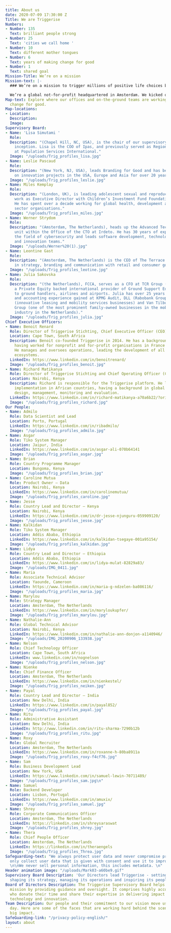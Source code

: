 ```yaml
---
title: About us
date: 2020-07-09 17:30:00 Z
Title: We are Triggerise
Numbers:
- Number: 135
  Text: brilliant people strong
- Number: 25
  Text: 'cities we call home '
- Number: 10
  Text: different mother tongues
- Number: 6
  Text: years of making change for good
- Number: 1
  Text: shared goal
Mission-Title: We’re on a mission
Mission-text: |-
  ### We’re on a mission to trigger millions of positive life choices by young people and make an unsurpassed impact on global health and well-being.

  We’re a global not-for-profit headquartered in Amsterdam. We kicked off with big ambitions in 2014 and now operate in eight markets, with offices and on-the-ground staff around the globe. And we’re not stopping here: our teams and positive impact are expanding by the minute.
Map-text: Explore where our offices and on-the-ground teams are working to trigger
  change for good.
Map-locations:
- Location: 
  Description: 
  Image: 
Supervisory Board:
- Name: 'Lisa Simutami '
  Role: 
  Description: "(Chapel Hill, NC, USA), is the chair of our supervisory board since
    inception. Lisa is the COO of Ipas, and previously served as Regional Director
    at Population Services International."
  Image: "/uploads/Trig_profiles_lisa.jpg"
- Name: Leslie Pascaud
  Role: 
  Description: "(New York, NJ, USA), leads Branding for Good and has been working
    on innovation projects in the USA, Europe and Asia for over 20 years."
  Image: "/uploads/Trig_profiles_leslie.jpg"
- Name: Miles Kemplay
  Role: 
  Description: "(London, UK), is leading adolescent sexual and reproductive health
    work as Executive Director with Children’s Investment Fund Foundation since 2016.
    He has spent over a decade working for global health, development and private
    sector organisations."
  Image: "/uploads/Trig_profiles_miles.jpg"
- Name: Werner Strydom
  Role: 
  Description: "(Amsterdam, The Netherlands), heads up the Advanced Technology & Innovation
    unit within the Office of the CTO at Irdeto. He has 30 years of experience in
    the field of cybersecurity and leads software development, technology research,
    and innovation teams."
  Image: "/uploads/Werner%20(1).jpg"
- Name: Leontine Gast
  Role: 
  Description: "(Amsterdam, The Netherlands) is the CEO of The Terrace. She works
    in strategy, branding and communication with retail and consumer goods organisations. "
  Image: "/uploads/Trig_profiles_leotine.jpg"
- Name: Julia Sakovska
  Role: 
  Description: "(the Netherlands), FCCA, serves as a CFO at TCR Group (Brussels),
    a Private Equity backed international provider of Ground Support Equipment (GSE)
    to ground handlers, airlines and airports. Julia has over 25 years of finance
    and accounting experience gained at KPMG Audit, DLL (Rabobank Group), Athlon International
    (innovative leasing and mobility services businesses) and Van Tilburg-Bastianen
    Group (one of the most prominent family-owned businesses in the mobility services
    industry in the Netherlands)."
  Image: "/uploads/Trig_profiles_julia.jpg"
Chief Executive Officers:
- Name: Benoit Renard
  Role: Director of Triggerise Stichting, Chief Executive Officer (CEO) and Co-founder
  Location: Cape Town, South Africa
  Description: Benoit co-founded Triggerise in 2014. He has a background in Marketing,
    having worked for nonprofit and for-profit organisations in France and Africa.
    He manages and oversees operations, leading the development of all the Triggerise
    ecosystems.
  LinkedIn: https://www.linkedin.com/in/benoitrenard/
  Image: "/uploads/Trig_profiles_benoit.jpg"
- Name: Richard Matikanya
  Role: Director of Triggerise Stichting and Chief Operating Officer (COO)
  Location: Nairobi, Kenya
  Description: Richard is responsible for the Triggerise platform. He leads project
    implementation in African countries, having a background in global health program
    design, management, monitoring and evaluation.
  LinkedIn: https://www.linkedin.com/in/richard-matikanya-a70a6b22/?originalSubdomain=ke
  Image: "/uploads/Trig_profiles_richard.jpg"
Our People:
- Name: Admilo
  Role: Data Scientist and Lead
  Location: Porto, Portugal
  LinkedIn: https://www.linkedin.com/in/ribadmilo/
  Image: "/uploads/Trig_profiles_admilo.jpg"
- Name: Asgar
  Role: Tiko System Manager
  Location: Jaipur, India
  LinkedIn: https://www.linkedin.com/in/asgar-ali-070b64141
  Image: "/uploads/Trig_profiles_asgar.jpg"
- Name: Brian
  Role: Country Programme Manager
  Location: Bungoma, Kenya
  Image: "/uploads/Trig_profiles_brian.jpg"
- Name: Caroline Mutua
  Role: Product Owner – Data
  Location: Nairobi, Kenya
  LinkedIn: https://www.linkedin.com/in/carolinemutua/
  Image: "/uploads/Trig_profiles_caroline.jpg"
- Name: Jesse
  Role: Country Lead and Director – Kenya
  Location: Nairobi, Kenya
  LinkedIn: https://www.linkedin.com/in/dr-jesse-njunguru-059909120/
  Image: "/uploads/Trig_profiles_jesse.jpg"
- Name: Kalkidan
  Role: Tiko System Manager
  Location: Addis Ababa, Ethiopia
  LinkedIn: https://www.linkedin.com/in/kalkidan-tsegaye-001a95154/
  Image: "/uploads/Trig_profiles_kalkidan.jpg"
- Name: Lidya
  Role: Country Lead and Director – Ethiopia
  Location: Addis Ababa, Ethiopia
  LinkedIn: https://www.linkedin.com/in/lidya-mulat-82829a83/
  Image: "/uploads/IMG_0411.jpg"
- Name: Maria
  Role: Associate Technical Advisor
  Location: Yaounde, Cameroon
  LinkedIn: https://www.linkedin.com/in/maria-g-ndzelen-ba086116/
  Image: "/uploads/Trig_profiles_maria.jpg"
- Name: Marylou
  Role: Strategy Manager
  Location: Amsterdam, The Netherlands
  LinkedIn: https://www.linkedin.com/in/maryloukupfer/
  Image: "/uploads/Trig_profiles_marylou.jpg"
- Name: Nathalie-Ann
  Role: Global Technical Advisor
  Location: Nairobi, Kenya
  LinkedIn: https://www.linkedin.com/in/nathalie-ann-donjon-a1140946/
  Image: "/uploads/IMG_20200906_133938.jpg"
- Name: Nelson
  Role: Chief Technology Officer
  Location: Cape Town, South Africa
  LinkedIn: www.linkedin.com/in/nognelson
  Image: "/uploads/Trig_profiles_nelson.jpg"
- Name: Nienke
  Role: Chief Finance Officer
  Location: Amsterdam, The Netherlands
  LinkedIn: https://www.linkedin.com/in/nienkestel/
  Image: "/uploads/Trig_profiles_neiken.jpg"
- Name: Payal
  Role: Country Lead and Director – India
  Location: New Delhi, India
  LinkedIn: https://www.linkedin.com/in/payal852/
  Image: "/uploads/Trig_profiles_payal.jpg"
- Name: Ritu
  Role: Administrative Assistant
  Location: New Delhi, India
  LinkedIn: http://www.linkedin.com/in/ritu-sharma-7290b12b
  Image: "/uploads/Trig_profiles_ritu.jpg"
- Name: Roxy
  Role: Global Recruiter
  Location: Amsterdam, The Netherlands
  LinkedIn: https://www.linkedin.com/in/roxanne-h-80ba8911a
  Image: "/uploads/Trig_profiles_roxy-f4cf76.jpg"
- Name: Sam
  Role: Business Development Lead
  Location: New York, USA
  LinkedIn: https://www.linkedin.com/in/samuel-lewin-70711489/
  Image: "/uploads/Trig_profiles_sam.jpg\n"
- Name: Samuel
  Role: Backend Developer
  Location: Lisbon, Portugal
  LinkedIn: https://www.linkedin.com/in/amuxix/
  Image: "/uploads/Trig_profiles_samuel.jpg"
- Name: Shrey
  Role: Corporate Communications Officer
  Location: Amsterdam, The Netherlands
  LinkedIn: https://linkedin.com/in/shreysaraswat
  Image: "/uploads/Trig_profiles_shrey.jpg"
- Name: Thera
  Role: Chief People Officer
  Location: Amsterdam, The Netherlands
  LinkedIn: https://linkedin.com/in/theraengels
  Image: "/uploads/Trig_profiles_Threa.jpg"
Safeguarding-text: "We always protect user data and never compromise privacy. \n\nWe
  only collect user data that is given with consent and use it to improve our product.
  \n\nWe never sell personal information, this includes metadata. \n"
Header animation image: "/uploads/Mark03-a60be9.gif"
Supervisory Board Description: 'Our Directors lead Triggerise - setting its vision,
  shaping its strategy, managing its operations and inspiring its people. '
Board of Directors Description: The Triggerise Supervisory Board helps fulfil our
  mission by providing guidance and oversight. It comprises highly accomplished professionals
  who donate their time and share their expertise in delivering impact at scale using
  technology and innovation.
Team Description: Our people and their commitment to our vision move us forward every
  day. Here are some of the faces that are working hard behind the scenes to create
  big impact.
SafeGuarding-link: "/privacy-policy-english/"
layout: about
---
```


